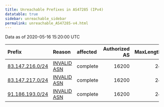 ```yaml
---
title: Unreachable Prefixes in AS47285 (IPv4)
datatable: true
sidebar: unreachable_sidebar
permalink: unreachable_AS47285-v4.html
---
```


Data as of 2020-05-16 15:20:00 UTC


<div class="datatable-begin"></div>

| Prefix                                                   | Reason                                                                                                 | affected   |   Authorized AS |   MaxLength | Anchor                                         |   unreachable /24s |
|:---------------------------------------------------------|:-------------------------------------------------------------------------------------------------------|:-----------|----------------:|------------:|:-----------------------------------------------|-------------------:|
| [83.147.216.0/24](https://stat.ripe.net/83.147.216.0/24) | [INVALID ASN](https://rpki-validator.ripe.net/announcement-preview?asn=AS47285&prefix=83.147.216.0/24) | complete   |           16200 |          24 | [RIPE](unreachable_RIPE_NCC_RPKI_Root-v4.html) |                  1 |
| [83.147.217.0/24](https://stat.ripe.net/83.147.217.0/24) | [INVALID ASN](https://rpki-validator.ripe.net/announcement-preview?asn=AS47285&prefix=83.147.217.0/24) | complete   |           16200 |          24 | [RIPE](unreachable_RIPE_NCC_RPKI_Root-v4.html) |                  1 |
| [91.186.193.0/24](https://stat.ripe.net/91.186.193.0/24) | [INVALID ASN](https://rpki-validator.ripe.net/announcement-preview?asn=AS47285&prefix=91.186.193.0/24) | complete   |           16200 |          24 | [RIPE](unreachable_RIPE_NCC_RPKI_Root-v4.html) |                  1 |

<div class="datatable-end"></div>